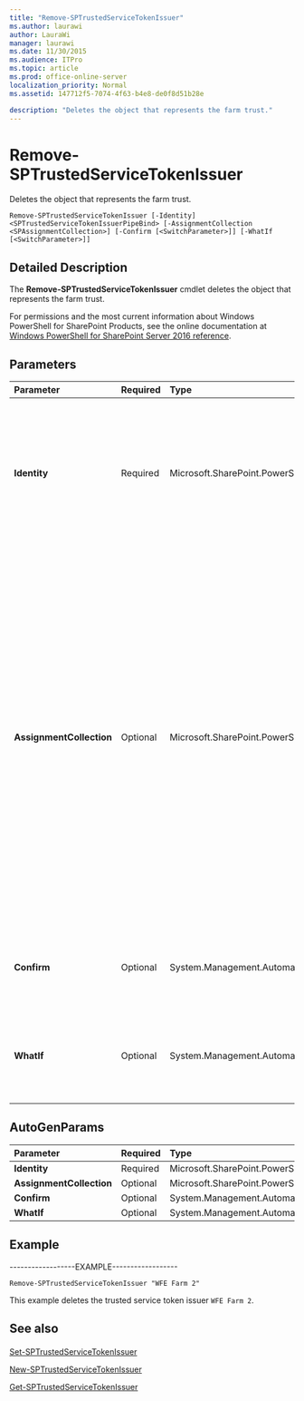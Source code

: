 ```yaml
---
title: "Remove-SPTrustedServiceTokenIssuer"
ms.author: laurawi
author: LauraWi
manager: laurawi
ms.date: 11/30/2015
ms.audience: ITPro
ms.topic: article
ms.prod: office-online-server
localization_priority: Normal
ms.assetid: 147712f5-7074-4f63-b4e8-de0f8d51b28e

description: "Deletes the object that represents the farm trust."
---
```


# Remove-SPTrustedServiceTokenIssuer

Deletes the object that represents the farm trust.
  
```
Remove-SPTrustedServiceTokenIssuer [-Identity] <SPTrustedServiceTokenIssuerPipeBind> [-AssignmentCollection <SPAssignmentCollection>] [-Confirm [<SwitchParameter>]] [-WhatIf [<SwitchParameter>]]
```

## Detailed Description

The **Remove-SPTrustedServiceTokenIssuer** cmdlet deletes the object that represents the farm trust. 
  
For permissions and the most current information about Windows PowerShell for SharePoint Products, see the online documentation at [Windows PowerShell for SharePoint Server 2016 reference](https://go.microsoft.com/fwlink/p/?LinkId=671715).
  
## Parameters

|**Parameter**|**Required**|**Type**|**Description**|
|:-----|:-----|:-----|:-----|
|**Identity** <br/> |Required  <br/> |Microsoft.SharePoint.PowerShell.SPTrustedServiceTokenIssuerPipeBind  <br/> |Specifies the trusted service token issuer to delete.  <br/> The type must be a valid GUID, in the form 12345678-90ab-cdef-1234-567890bcdefgh; a valid name of a trusted service token issuer (for example, WFEFarm1); or an instance of a valid **SPTrustedRootAuthority** object.  <br/> |
|**AssignmentCollection** <br/> |Optional  <br/> |Microsoft.SharePoint.PowerShell.SPAssignmentCollection  <br/> |Manages objects for the purpose of proper disposal. Use of objects, such as **SPWeb** or **SPSite**, can use large amounts of memory and use of these objects in Windows PowerShell scripts requires proper memory management. Using the **SPAssignment** object, you can assign objects to a variable and dispose of the objects after they are needed to free up memory. When **SPWeb**, **SPSite**, or **SPSiteAdministration** objects are used, the objects are automatically disposed of if an assignment collection or the **Global** parameter is not used.  <br/> > [!NOTE]> When the **Global** parameter is used, all objects are contained in the global store. If objects are not immediately used, or disposed of by using the **Stop-SPAssignment** command, an out-of-memory scenario can occur.           |
|**Confirm** <br/> |Optional  <br/> |System.Management.Automation.SwitchParameter  <br/> |Prompts you for confirmation before executing the command. For more information, type the following command: **get-help about_commonparameters** <br/> |
|**WhatIf** <br/> |Optional  <br/> |System.Management.Automation.SwitchParameter  <br/> |Displays a message that describes the effect of the command instead of executing the command. For more information, type the following command: **get-help about_commonparameters** <br/> |
   
## AutoGenParams

|**Parameter**|**Required**|**Type**|**Description**|
|:-----|:-----|:-----|:-----|
|**Identity** <br/> |Required  <br/> |Microsoft.SharePoint.PowerShell.SPTrustedServiceTokenIssuerPipeBind  <br/> ||
|**AssignmentCollection** <br/> |Optional  <br/> |Microsoft.SharePoint.PowerShell.SPAssignmentCollection  <br/> ||
|**Confirm** <br/> |Optional  <br/> |System.Management.Automation.SwitchParameter  <br/> ||
|**WhatIf** <br/> |Optional  <br/> |System.Management.Automation.SwitchParameter  <br/> ||
   
## Example

------------------EXAMPLE------------------
  
```
Remove-SPTrustedServiceTokenIssuer "WFE Farm 2"
```

This example deletes the trusted service token issuer  `WFE Farm 2`.
  
## See also

#### 

[Set-SPTrustedServiceTokenIssuer](set-sptrustedservicetokenissuer.md)
  
[New-SPTrustedServiceTokenIssuer](new-sptrustedservicetokenissuer.md)
  
[Get-SPTrustedServiceTokenIssuer](get-sptrustedservicetokenissuer.md)

